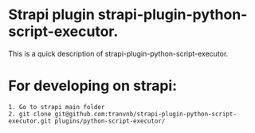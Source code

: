 # Strapi plugin strapi-plugin-python-script-executor.

This is a quick description of strapi-plugin-python-script-executor.

# For developing on strapi:
	1. Go to strapi main folder
	2. git clone git@github.com:tranvnb/strapi-plugin-python-script-executor.git plugins/python-script-executor/
